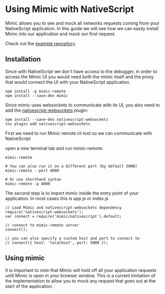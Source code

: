 # Using Mimic with NativeScript

Mimic allows you to see and mock all networks requests coming from your NativeScript application.
In this guide we will see how we can easily install Mimic into our application and mock our first request.

Check out the [example repository](https://github.com/morsdyce/mimic-nativescript-example).


## Installation

Since with NativeScript we don't have access to the debugger, in order to access the Mimic UI you would need both
the mimic itself and the proxy that would connect the UI with your NativeScript application.

```
npm install -g mimic-remote
npm install --save-dev mimic
```

Since mimic uses websockets to communicate with its UI,
you also need to add the [nativescript-websockets](https://www.npmjs.com/package/nativescript-websockets) plugin:

```
npm install --save-dev nativescript-websockets
tns plugin add nativescript-websockets
```

First we need to run Mimic remote cli tool so we can communicate with NativeScript

open a new terminal tab and run mimic-remote:

```
mimic-remote

# You can also run it on a different port (by default 5000)
mimic-remote --port 4000

# Or use shorthand syntax
mimic-remote -p 4000
```

The second step is to import mimic inside the entry point of your application.
In most cases this is app.js or index.js

```
// Load Mimic and nativescript-websockets dependency
require('nativescript-websockets');
var connect = require('mimic/nativescript').default;

// connect to mimic-remote server
connect();

// you can also specify a custom host and port to connect to
// connect({ host: 'localhost', port: 5000 });
```

## Using mimic

It is important to note that Mimic will hold off all your application requests until Mimic is open in your browser window.
This is a current limitation of the implementation to allow you to mock any request that goes out at the start of the application.
